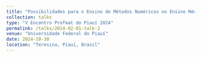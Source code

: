 ```yaml
---
title: "Possibilidades para o Ensino de Métodos Numéricos no Ensino Médio"
collection: talks
type: "V Encontro Profmat do Piauí 2024"
permalink: /talks/2014-02-01-talk-2
venue: "Universidade Federal do Piauí"
date: 2024-10-30
location: "Teresina, Piauí, Brasil"
---
```

